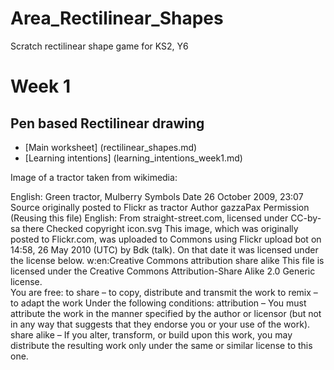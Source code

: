 Area_Rectilinear_Shapes
=======================

Scratch rectilinear shape game for KS2, Y6

# Week 1
## Pen based Rectilinear drawing 

* [Main worksheet] (rectilinear_shapes.md)
* [Learning intentions] (learning_intentions_week1.md)

Image of a tractor taken from wikimedia:

English: Green tractor, Mulberry Symbols
Date	26 October 2009, 23:07
Source	originally posted to Flickr as tractor
Author	gazzaPax
Permission
(Reusing this file)	
English: From straight-street.com, licensed under CC-by-sa there
Checked copyright icon.svg	This image, which was originally posted to Flickr.com, was uploaded to Commons using Flickr upload bot on 14:58, 26 May 2010 (UTC) by Bdk (talk). On that date it was licensed under the license below.
w:en:Creative Commons attribution share alike	This file is licensed under the Creative Commons Attribution-Share Alike 2.0 Generic license.	
You are free:
to share – to copy, distribute and transmit the work
to remix – to adapt the work
Under the following conditions:
attribution – You must attribute the work in the manner specified by the author or licensor (but not in any way that suggests that they endorse you or your use of the work).
share alike – If you alter, transform, or build upon this work, you may distribute the resulting work only under the same or similar license to this one.
